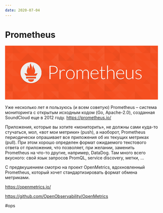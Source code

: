 ```yaml
---
date: 2020-07-04
---
```


# Prometheus

![Prometheus logo](prometheus.png "Prometheus logo")

Уже несколько лет я пользуюсь (и всем советую) Prometheus – система мониторинга с открытым исходным кодом (Go, Apache-2.0), созданная SoundCloud еще в 2012 году.
https://prometheus.io/

Приложения, которые вы хотите «мониторить», не должны сами куда-то стучаться, мол, «вот мои метрики» (push), а наоборот, Prometheus периодически опрашивает все приложения об их текущих метриках (pull). При этом хорошо определен формат ожидаемого текстового ответа от приложения, что позволяет, при желании, заменить Prometheus на что-то другие, например, DataDog.
Там много всего вкусного: свой язык запросов PromQL, service discovery, метки, ...

С предвкушением смотрю на проект OpenMetrics, вдохновленный Prometheus, который хочет стандартизировать формат обмена метриками.

https://openmetrics.io/

https://github.com/OpenObservability/OpenMetrics

#ops
